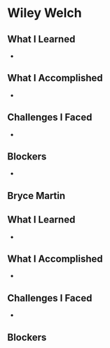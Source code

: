 # Wiley Welch #
## What I Learned ##
+ 
## What I Accomplished ##
+ 
## Challenges I Faced ##
+ 
## Blockers ##
+ 

## Bryce Martin ##
## What I Learned ##
+ 
## What I Accomplished ##
+
## Challenges I Faced ##
+ 
## Blockers ##

